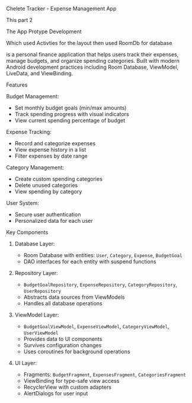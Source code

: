 Chelete Tracker - Expense Management App


This part 2 

The App Protype Development

Which used Activties for the layout then used RoomDb for database

is a personal finance application that helps users track their expenses, manage budgets, and organize spending categories. Built with modern Android development practices including Room Database, ViewModel, LiveData, and ViewBinding.

 Features

Budget Management:
  - Set monthly budget goals (min/max amounts)
  - Track spending progress with visual indicators
  - View current spending percentage of budget

  Expense Tracking:
  - Record and categorize expenses
  - View expense history in a list
  - Filter expenses by date range

  Category Management:
  - Create custom spending categories
  - Delete unused categories
  - View spending by category

  User System:
  - Secure user authentication
  - Personalized data for each user


 Key Components

1. Database Layer:
   - Room Database with entities: `User`, `Category`, `Expense`, `BudgetGoal`
   - DAO interfaces for each entity with suspend functions

2. Repository Layer:
   - `BudgetGoalRepository`, `ExpenseRepository`, `CategoryRepository`, `UserRepository`
   - Abstracts data sources from ViewModels
   - Handles all database operations

3. ViewModel Layer:
   - `BudgetGoalViewModel`, `ExpenseViewModel`, `CategoryViewModel`, `UserViewModel`
   - Provides data to UI components
   - Survives configuration changes
   - Uses coroutines for background operations

4. UI Layer:
   - Fragments: `BudgetFragment`, `ExpensesFragment`, `CategoriesFragment`
   - ViewBinding for type-safe view access
   - RecyclerView with custom adapters
   - AlertDialogs for user input



